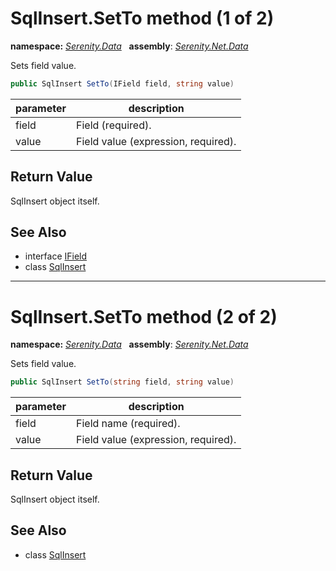 # SqlInsert.SetTo method (1 of 2)
**namespace:** *[Serenity.Data](../../README.md#serenity.data-namespace)*   **assembly**: *[Serenity.Net.Data](../../README.md)*

Sets field value.

```csharp
public SqlInsert SetTo(IField field, string value)
```

| parameter | description |
| --- | --- |
| field | Field (required). |
| value | Field value (expression, required). |

## Return Value

SqlInsert object itself.

## See Also

* interface [IField](../IField.md)
* class [SqlInsert](../SqlInsert.md)

---

# SqlInsert.SetTo method (2 of 2)
**namespace:** *[Serenity.Data](../../README.md#serenity.data-namespace)*   **assembly**: *[Serenity.Net.Data](../../README.md)*

Sets field value.

```csharp
public SqlInsert SetTo(string field, string value)
```

| parameter | description |
| --- | --- |
| field | Field name (required). |
| value | Field value (expression, required). |

## Return Value

SqlInsert object itself.

## See Also

* class [SqlInsert](../SqlInsert.md)